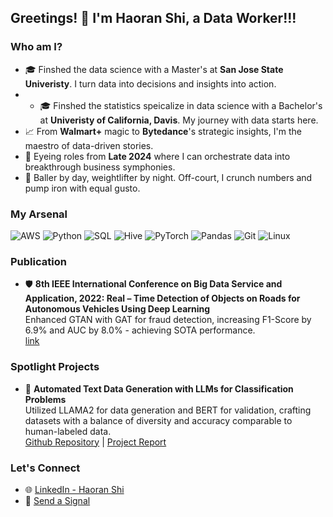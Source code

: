 ## Greetings! 👾 I'm Haoran Shi, a Data Worker!!! 

### Who am I?
* 🎓 Finshed the data science with a Master's at **San Jose State Univeristy**. I turn data into decisions and insights into action.
* * 🎓 Finshed the statistics speicalize in data science with a Bachelor's at **Univeristy of California, Davis**. My journey with data starts here.
* 📈 From **Walmart+** magic to **Bytedance**'s strategic insights, I'm the maestro of data-driven stories.
* 🚀 Eyeing roles from **Late 2024** where I can orchestrate data into breakthrough business symphonies.
* 🏀 Baller by day, weightlifter by night. Off-court, I crunch numbers and pump iron with equal gusto.

### My Arsenal
![AWS](https://img.shields.io/badge/AWS-232F3E?style=for-the-badge&logo=amazonaws&logoColor=white)
![Python](https://img.shields.io/badge/Python-3776AB?style=for-the-badge&logo=python&logoColor=white)
![SQL](https://img.shields.io/badge/SQL-4479A1?style=for-the-badge&logo=mysql&logoColor=white)
![Hive](https://img.shields.io/badge/Hive-FDEE21?style=for-the-badge&logo=apachehive&logoColor=black)
![PyTorch](https://img.shields.io/badge/PyTorch-%23EE4C2C.svg?&style=for-the-badge&logo=pytorch&logoColor=white)
![Pandas](https://img.shields.io/badge/Pandas-%23150458.svg?style=for-the-badge&logo=pandas&logoColor=white)
![Git](https://img.shields.io/badge/Git-F05032?style=for-the-badge&logo=git&logoColor=white)
![Linux](https://img.shields.io/badge/Linux-FCC624?style=for-the-badge&logo=linux&logoColor=black)


### Publication 
* 🛡️ **8th IEEE International Conference on
Big Data Service and Application, 2022: Real – Time Detection of Objects on Roads for Autonomous Vehicles Using Deep Learning** <br>
  Enhanced GTAN with GAT for fraud detection, increasing F1-Score by 6.9\% and AUC by 8.0% - achieving SOTA performance. <br>
[link](https://ieeexplore.ieee.org/document/9898160) 

### Spotlight Projects
* 🤖 **Automated Text Data Generation with LLMs for Classification Problems** <br>
  Utilized LLAMA2 for data generation and BERT for validation, crafting datasets with a balance of diversity and accuracy comparable to human-labeled data. <br>
[Github Repository](https://github.com/bertmclee/DataGenLLM) | [Project Report](https://drive.google.com/file/d/1BCMh4daiHL5twuxNbU1UQcLEd9n73VR5/view?usp=sharing)

### Let's Connect
* 🌐 [LinkedIn - Haoran Shi](https://www.linkedin.com/in/haoran-shi-55561113a/)
* 📧 [Send a Signal](has184669@gmail.com)
